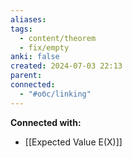 ```yaml
---
aliases: 
tags:
  - content/theorem
  - fix/empty
anki: false
created: 2024-07-03 22:13
parent: 
connected:
  - "#обс/linking"
---
```

















**Connected with:**
- [[Expected Value E(X)]]

